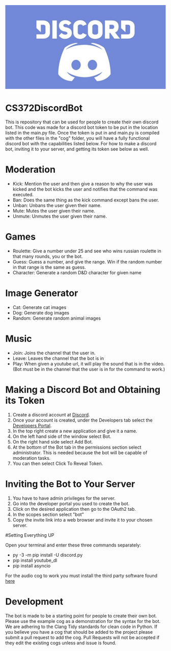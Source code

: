 ![Discord Logo](https://github.com/AlaskaBlake/CS372DiscordBot/blob/master/Discord%20Logo.jpg)

# CS372DiscordBot

This is repository that can be used for people to create their own discord bot. This code was made for a discord bot token to be put 
in the location listed in the main.py file. Once the token is put in and main.py is compiled with the other files in the "cog" folder, 
you will have a fully functional discord bot with the capabilities listed below. For how to make a discord bot, inviting it to your
server, and getting its token see below as well.

# Moderation

- Kick: Mention the user and then give a reason to why the user was kicked and the bot kicks the user and notifies that the command was executed.
- Ban: Does the same thing as the kick command except bans the user.
- Unban: Unbans the user given their name.
- Mute: Mutes the user given their name.
- Unmute: Unmutes the user given their name.

# Games

- Roulette: Give a number under 25 and see who wins russian roulette in that many rounds, you or the bot.
- Guess: Guess a number, and give the range. Win if the random number in that range is the same as guess.
- Character: Generate a random D&D character for given name


# Image Generator

- Cat: Generate cat images
- Dog: Generate dog images
- Random: Generate random animal images


# Music

- Join: Joins the channel that the user in.
- Leave: Leaves the channel that the bot is in
- Play: When given a youtube url, it will play the sound that is in the video. (Bot must be in the channel that the user is in for the command to work.)
   


# Making a Discord Bot and Obtaining its Token

1. Create a discord account at [Discord](https://discordapp.com/).
2. Once your account is created, under the Developers tab select the [Developers Portal](https://discordapp.com/developers/applications).
3. In the top right create a new application and give it a name.
4. On the left hand side of the window select Bot.
5. On the right hand side select Add Bot.
6. At the bottom of the Bot tab in the permissions section select administrator. This is needed because the bot will be capable of
      moderation tasks.
7. You can then select Click To Reveal Token. 

# Inviting the Bot to Your Server

1. You have to have admin privileges for the server.
2. Go into the developer portal you used to create the bot.
3. Click on the desired application then go to the OAuth2 tab.
4. In the scopes section select "bot"
5. Copy the invite link into a web browser and invite it to your chosen server.

#Setting Everything UP

Open your terminal and enter these three commands separately:
- py -3 -m pip install -U discord.py
- pip install youtube_dl
- pip install asyncio

For the audio cog to work you must install the third party software found [here](https://www.wikihow.com/Install-FFmpeg-on-Windows)

# Development

The bot is made to be a starting point for people to create their own bot. Please use the example cog as a demonstration for the
syntax for the bot. We are adhering to the Clang Tidy standards for clean code in Python. If you believe you have a cog that should
be added to the project please submit a pull request to add the cog. Pull Requests will not be accepted if they edit the existing cogs
unless and issue is found.
